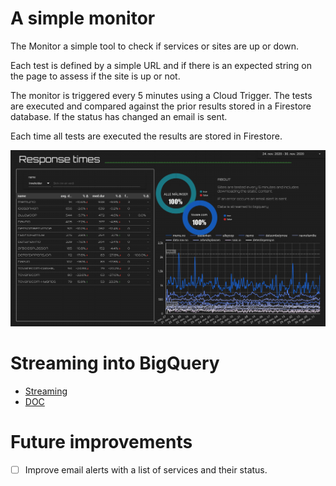 # A simple monitor

The Monitor a simple tool to check if services or sites are up or down.

Each test is defined by a simple URL and if there is an expected string
on the page to assess if the site is up or not.

The monitor is triggered every 5 minutes using a Cloud Trigger.
The tests are executed and compared against the prior results stored in
a Firestore database. If the status  has  changed an email is sent.

Each time all tests are executed the results are stored in Firestore.


![Screenshot datastudio](monitor.png)


# Streaming into BigQuery

* [Streaming](https://cloud.google.com/bigquery/streaming-data-into-bigquery)
* [DOC](https://godoc.org/cloud.google.com/go/bigquery)



# Future improvements

- [  ]  Improve email alerts with a list of services and their status.

